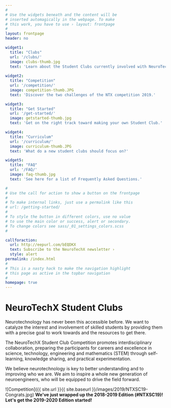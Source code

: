 ```yaml
---
#
# Use the widgets beneath and the content will be
# inserted automagically in the webpage. To make
# this work, you have to use › layout: frontpage
#
layout: frontpage
header: no

widget1:
  title: "Clubs"
  url: '/clubs/'
  image: clubs-thumb.jpg
  text: 'Learn about the Student Clubs currently involved with NeuroTechX.'
  
widget2:
  title: "Competition"
  url: '/competition/'
  image: competition-thumb.JPG
  text: 'Discover the two challenges of the NTX competition 2019.'

widget3:
  title: "Get Started"
  url: '/get-started/'
  image: getstarted-thumb.jpg
  text: 'Get on the right track toward making your own Student Club.'

widget4:
  title: "Curriculum"
  url: '/curriculum/'
  image: curriculum-thumb.JPG
  text: 'What do a new student clubs should focus on?'

widget5:
  title: "FAQ"
  url: '/FAQ/'
  image: faq-thumb.jpg
  text: 'See here for a list of Frequently Asked Questions.'

#
# Use the call for action to show a button on the frontpage
#
# To make internal links, just use a permalink like this
# url: /getting-started/
#
# To style the button in different colors, use no value
# to use the main color or success, alert or secondary.
# To change colors see sass/_01_settings_colors.scss
#

callforaction:
  url: http://eepurl.com/bEQDKX
  text: Subscribe to the NeuroTechX newsletter ›
  style: alert
permalink: /index.html
#
# This is a nasty hack to make the navigation highlight
# this page as active in the topbar navigation
#
homepage: true
---
```


# NeuroTechX Student Clubs

Neurotechnology has never been this accessible before. We want to catalyze the interest and involvement of skilled students by providing them with a precise goal to work towards and the resources to get there.

The NeuroTechX Student Club Competition promotes interdisciplinary collaboration, preparing the participants for careers and excellence in science, technology, engineering and mathematics (STEM) through self-learning, knowledge sharing, and practical experimentation.

We believe neurotechnology is key to better understanding and to improving who we are. We aim to inspire a whole new generation of neuroengineers, who will be equipped to drive the field forward.

![Competition]({{ site.url }}{{ site.baseurl }}/images/2019/NTXSC19-Congrats.jpg)
<strong>We've just wrapped up the 2018-2019 Edition (#NTXSC19)! Let's get the 2019-2020 Edition started!</strong>